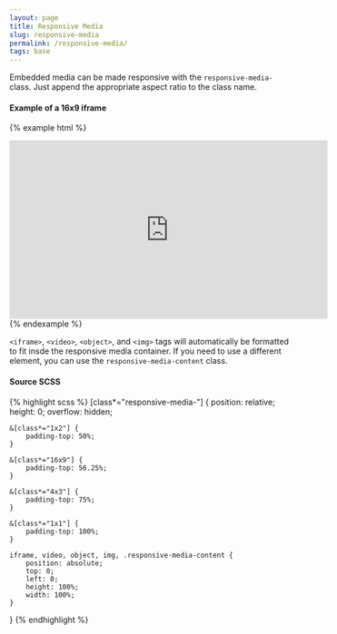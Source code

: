 ```yaml
---
layout: page
title: Responsive Media
slug: responsive-media
permalink: /responsive-media/
tags: base
---
```


Embedded media can be made responsive with the `responsive-media-` class. Just append the appropriate aspect ratio to the class name.

#### Example of a 16x9 iframe

{% example html %}
<div class="responsive-media-16x9">
    <iframe width="560" height="315" src="https://www.youtube.com/embed/leFSEhc-n-A?rel=0" frameborder="0" allowfullscreen></iframe>
</div>
{% endexample %}

`<iframe>`, `<video>`, `<object>`, and `<img>` tags will automatically be formatted to fit insde the responsive media container. If you need to use a different element, you can use the `responsive-media-content` class.

#### Source SCSS

{% highlight scss %}
[class*="responsive-media-"] {
    position: relative;
    height: 0;
    overflow: hidden;

    &[class*="1x2"] {
        padding-top: 50%;
    }

    &[class*="16x9"] {
        padding-top: 56.25%;
    }

    &[class*="4x3"] {
        padding-top: 75%;
    }

    &[class*="1x1"] {
        padding-top: 100%;
    }

    iframe, video, object, img, .responsive-media-content {
        position: absolute;
        top: 0;
        left: 0;
        height: 100%;
        width: 100%;
    }
}
{% endhighlight %}

